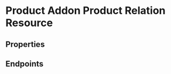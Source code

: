 # Product Addon Product Relation Resource

## Properties

<ResourceProperties :resource="'product_addon_product_relation'" :lang="'en'"/>

<ResourceScopes :resource="'product_addon_product_relation'"/>

## Endpoints

[//]: <> (GET ENDPOINT)
<ResourceEndpoint :resource="'product_addon_product_relation'" :endpoint="'get'" :lang="'en'">

<template v-slot:responseJSON>

<<< @/docs/fixtures/api/product_addon_product_relation/response/json/get_id.json

</template>

<template v-slot:responseXML>

<<< @/docs/fixtures/api/product_addon_product_relation/response/xml/get_id.xml

</template>

</ResourceEndpoint>

[//]: <> (GETCOLLECTION ENDPOINT)
<ResourceEndpoint :resource="'product_addon_product_relation'" :endpoint="'getCollection'" :lang="'en'">

<template v-slot:responseJSON>

<<< @/docs/fixtures/api/product_addon_product_relation/response/json/get_page.json

</template>

<template v-slot:responseXML>

<<< @/docs/fixtures/api/product_addon_product_relation/response/xml/get_page.xml

</template>

</ResourceEndpoint>

[//]: <> (POST ENDPOINT)
<ResourceEndpoint :resource="'product_addon_product_relation'" :endpoint="'post'" :lang="'en'">

<template v-slot:request>

<<< @/docs/fixtures/api/product_addon_product_relation/request/post.json

</template>

<template v-slot:responseJSON>

<<< @/docs/fixtures/api/product_addon_product_relation/response/json/get_id.json

</template>

<template v-slot:responseXML>

<<< @/docs/fixtures/api/product_addon_product_relation/response/xml/get_id.xml

</template>

</ResourceEndpoint>

[//]: <> (PUT ENDPOINT)
<ResourceEndpoint :resource="'product_addon_product_relation'" :endpoint="'put'" :lang="'en'">

<template v-slot:request>

<<< @/docs/fixtures/api/product_addon_product_relation/request/put.json

</template>

<template v-slot:responseJSON>

<<< @/docs/fixtures/api/product_related_product_relation/response/json/get_id.json

</template>

<template v-slot:responseXML>

<<< @/docs/fixtures/api/product_related_product_relation/response/xml/get_id.xml

</template>

</ResourceEndpoint>

[//]: <> (DELETE ENDPOINT)
<ResourceEndpoint :resource="'product_related_product_relation'" :endpoint="'delete'" :lang="'en'"/>

